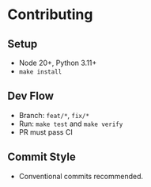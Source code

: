 # Contributing

## Setup
- Node 20+, Python 3.11+
- `make install`

## Dev Flow
- Branch: `feat/*`, `fix/*`
- Run: `make test` and `make verify`
- PR must pass CI

## Commit Style
- Conventional commits recommended.
